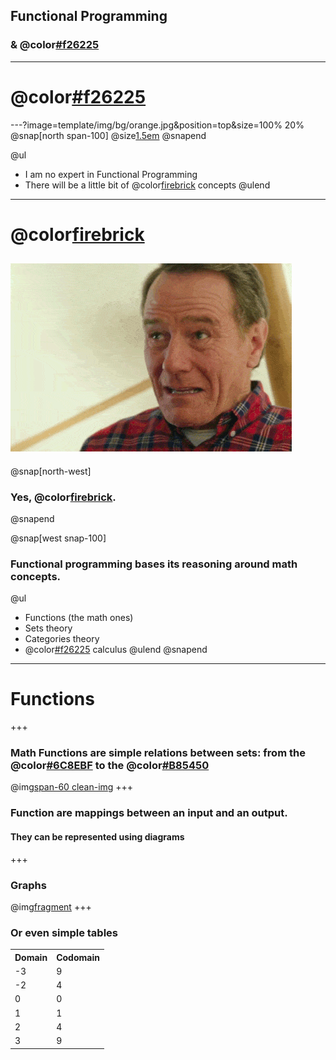 ## Functional Programming
### & @color[#f26225](Lambdas)
---
# @color[#f26225](DISCLAIMER)
---?image=template/img/bg/orange.jpg&position=top&size=100% 20%
@snap[north span-100]
@size[1.5em](DISCLAIMER)
@snapend

@ul
- I am no expert in Functional Programming
- There will be a little bit of @color[firebrick](math) concepts
@ulend
---
<!-- ?image=template/img/bg/orange.jpg&position=left&size=35% 100% -->
# @color[firebrick](MATH?!?!)
![angry](assets/angry-brian-opt.gif)
---
@snap[north-west]
### Yes, @color[firebrick](Math).
@snapend

@snap[west snap-100]
### Functional programming bases its reasoning around math concepts.
@ul[](false)
- Functions (the math ones)
- Sets theory
- Categories theory
- @color[#f26225](Lambda) calculus
@ulend
@snapend
---
# Functions
+++
### Math Functions are simple relations between sets: from the @color[#6C8EBF](Domain) to the @color[#B85450](Codomain)
@img[span-60 clean-img](assets/func-diagram.png)
+++
### Function are mappings between an input and an output.
#### They can be represented using diagrams
+++
### Graphs
@img[fragment](assets/func-graph.png)
+++
### Or even simple tables
<table class="fragment">
  <tr>
    <th>Domain</th>
    <th>Codomain</th>
  </tr>
  <tr>
    <td>-3</td>
    <td>9</td>
  </tr>
  <tr>
    <td>-2</td>
    <td>4</td>
  </tr>
  <tr>
    <td>0</td>
    <td>0</td>
  </tr>
  <tr>
    <td>1</td>
    <td>1</td>
  </tr>
  <tr>
    <td>2</td>
    <td>4</td>
  </tr>
  <tr>
    <td>3</td>
    <td>9</td>
  </tr>
</table>
